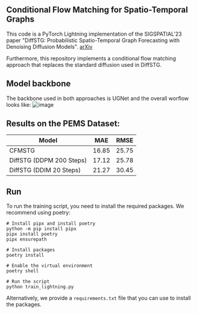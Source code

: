 ## Conditional Flow Matching for Spatio-Temporal Graphs

This code is a PyTorch Lightning implementation of the SIGSPATIAL'23 paper "DiffSTG: Probabilistic Spatio-Temporal Graph Forecasting with Denoising Diffusion Models". [arXiv](https://arxiv.org/abs/2301.13629)

Furthermore, this repository implements a conditional flow matching approach that replaces the standard diffusion used in DiffSTG.

## Model backbone

The backbone used in both approaches is UGNet and the overall worflow looks like:
![image](./img/model.png)

## Results on the PEMS Dataset:

| Model                    | MAE   | RMSE  |
| ------------------------ | ----- | ----- |
| CFMSTG                   | 16.85 | 25.75 |
| DiffSTG (DDPM 200 Steps) | 17.12 | 25.78 |
| DiffSTG (DDIM 20 Steps)  | 21.27 | 30.45 |

## Run

To run the training script, you need to install the required packages. We recommend using poetry:

```
# Install pipx and install poetry
python -m pip install pipx
pipx install poetry
pipx ensurepath

# Install packages
poetry install

# Enable the virtual environment
poetry shell

# Run the script
python train_lightning.py
```

Alternatively, we provide a `requirements.txt` file that you can use to install the packages.

